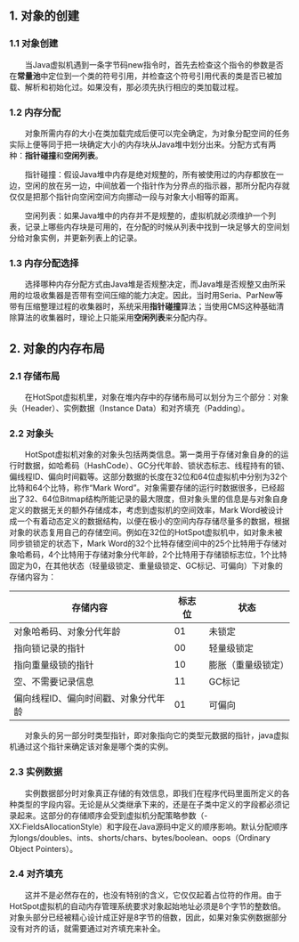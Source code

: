 ## 1. 对象的创建

### 1.1  对象创建

&emsp;&emsp;当Java虚拟机遇到一条字节码new指令时，首先去检查这个指令的参数是否在**常量池**中定位到一个类的符号引用，并检查这个符号引用代表的类是否已被加载、解析和初始化过。如果没有，那必须先执行相应的类加载过程。

### 1.2 内存分配

&emsp;&emsp;对象所需内存的大小在类加载完成后便可以完全确定，为对象分配空间的任务实际上便等同于把一块确定大小的内存块从Java堆中划分出来。分配方式有两种：**指针碰撞**和**空闲列表**。

&emsp;&emsp;指针碰撞：假设Java堆中内存是绝对规整的，所有被使用过的内存都放在一边，空闲的放在另一边，中间放着一个指针作为分界点的指示器，那所分配内存就仅仅是把那个指针向空闲空间方向挪动一段与对象大小相等的距离。

&emsp;&emsp;空闲列表：如果Java堆中的内存并不是规整的，虚拟机就必须维护一个列表，记录上哪些内存块是可用的，在分配的时候从列表中找到一块足够大的空间划分给对象实例，并更新列表上的记录。

### 1.3 内存分配选择

&emsp;&emsp;选择哪种内存分配方式由Java堆是否规整决定，而Java堆是否规整又由所采用的垃圾收集器是否带有空间压缩的能力决定。因此，当时用Seria、ParNew等带有压缩整理过程的收集器时，系统采用**指针碰撞**算法；当使用CMS这种基础清除算法的收集器时，理论上只能采用**空闲列表**来分配内存。

## 2. 对象的内存布局
### 2.1 存储布局

&emsp;&emsp;在HotSpot虚拟机里，对象在堆内存中的存储布局可以划分为三个部分：对象头（Header）、实例数据（Instance Data）和对齐填充（Padding）。

### 2.2 对象头

 &emsp;&emsp;HotSpot虚拟机对象的对象头包括两类信息。第一类用于存储对象自身的的运行时数据，如哈希码（HashCode）、GC分代年龄、锁状态标志、线程持有的锁、偏线程ID、偏向时间戳等。这部分数据的长度在32位和64位虚拟机中分别为32个比特和64个比特，称作“Mark Word”。对象需要存储的运行时数据很多，已经超出了32、64位Bitmap结构所能记录的最大限度，但对象头里的信息是与对象自身定义的数据无关的额外存储成本，考虑到虚拟机的空间效率，Mark Word被设计成一个有着动态定义的数据结构，以便在极小的空间内存存储尽量多的数据，根据对象的状态复用自己的存储空间。例如在32位的HotSpot虚拟机中，如对象未被同步锁锁定的状态下，Mark Word的32个比特存储空间中的25个比特用于存储对象哈希码，4个比特用于存储对象分代年龄，2个比特用于存储锁标志位，1个比特固定为0，在其他状态（轻量级锁定、重量级锁定、GC标记、可偏向）下对象的存储内容为：

| 存储内容                             | 标志位 | 状态               |
| ------------------------------------ | ------ | ------------------ |
| 对象哈希码、对象分代年龄             | 01     | 未锁定             |
| 指向锁记录的指针                     | 00     | 轻量级锁定         |
| 指向重量级锁的指针                   | 10     | 膨胀（重量级锁定） |
| 空、不需要记录信息                   | 11     | GC标记             |
| 偏向线程ID、偏向时间戳、对象分代年龄 | 01     | 可偏向             |

&emsp;&emsp;对象头的另一部分时类型指针，即对象指向它的类型元数据的指针，java虚拟机通过这个指针来确定该对象是哪个类的实例。

### 2.3 实例数据

&emsp;&emsp;实例数据部分时对象真正存储的有效信息，即我们在程序代码里面所定义的各种类型的字段内容。无论是从父类继承下来的，还是在子类中定义的字段都必须记录起来。这部分的存储顺序会受到虚拟机分配策略参数（-XX:FieldsAllocationStyle）和字段在Java源码中定义的顺序影响。默认分配顺序为longs/doubles、ints、shorts/chars、bytes/boolean、oops（Ordinary Object Pointers）。

### 2.4 对齐填充

 &emsp;&emsp;这并不是必然存在的，也没有特别的含义，它仅仅起着占位符的作用。由于HotSpot虚拟机的自动内存管理系统要求对象起始地址必须是8个字节的整数倍。对象头部分已经被精心设计成正好是8字节的倍数，因此，如果对象实例数据部分没有对齐的话，就需要通过对齐填充来补全。




